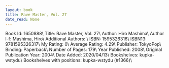 ```yaml
---
layout: book
title: Rave Master, Vol. 27
date_read: None
---
```


Book Id: 1650888\ 
Title: Rave Master, Vol. 27\ 
Author: Hiro Mashima\ 
Author l-f: Mashima, Hiro\ 
Additional Authors: \ 
ISBN: 1595326316\ 
ISBN13: 9781595326317\ 
My Rating: 0\ 
Average Rating: 4.29\ 
Publisher: TokyoPop\ 
Binding: Paperback\ 
Number of Pages: 179\ 
Year Published: 2008\ 
Original Publication Year: 2004\ 
Date Added: 2020/04/13\ 
Bookshelves: kupka-wstydu\ 
Bookshelves with positions: kupka-wstydu (#1366)\ 

